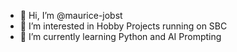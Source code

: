 - 👋 Hi, I’m @maurice-jobst
- 👀 I’m interested in Hobby Projects running on SBC
- 🌱 I’m currently learning Python and AI Prompting
